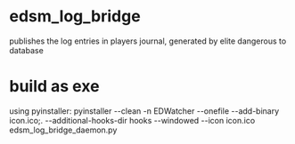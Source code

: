# edsm_log_bridge
publishes the log entries in players journal, generated by elite dangerous to database

# build as exe
using pyinstaller:
pyinstaller --clean -n EDWatcher --onefile --add-binary icon.ico;. --additional-hooks-dir hooks --windowed --icon icon.ico edsm_log_bridge_daemon.py
